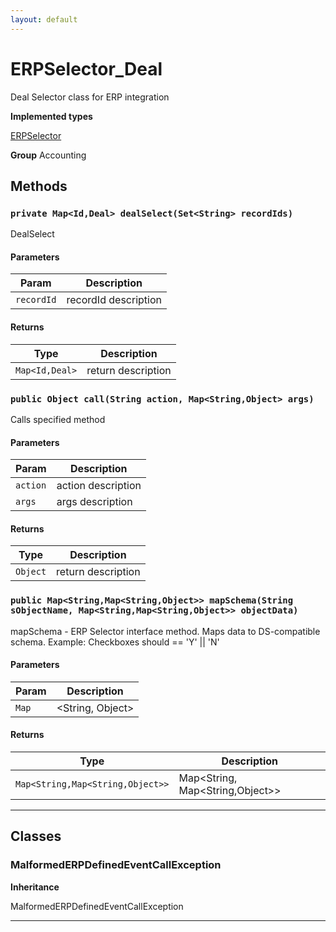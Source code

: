 ```yaml
---
layout: default
---
```

# ERPSelector_Deal

Deal Selector class for ERP integration


**Implemented types**

[ERPSelector](./ERPSelector.md)


**Group** Accounting

## Methods
### `private Map<Id,Deal> dealSelect(Set<String> recordIds)`

DealSelect

#### Parameters

|Param|Description|
|---|---|
|`recordId`|recordId description|

#### Returns

|Type|Description|
|---|---|
|`Map<Id,Deal>`|return description|

### `public Object call(String action, Map<String,Object> args)`

Calls specified method

#### Parameters

|Param|Description|
|---|---|
|`action`|action description|
|`args`|args description|

#### Returns

|Type|Description|
|---|---|
|`Object`|return description|

### `public Map<String,Map<String,Object>> mapSchema(String sObjectName, Map<String,Map<String,Object>> objectData)`

mapSchema - ERP Selector interface method. Maps data to DS-compatible schema. Example: Checkboxes should == 'Y' || 'N'

#### Parameters

|Param|Description|
|---|---|
|`Map`|<String, Object>|

#### Returns

|Type|Description|
|---|---|
|`Map<String,Map<String,Object>>`|Map<String, Map<String,Object>>|

---
## Classes
### MalformedERPDefinedEventCallException

**Inheritance**

MalformedERPDefinedEventCallException


---

